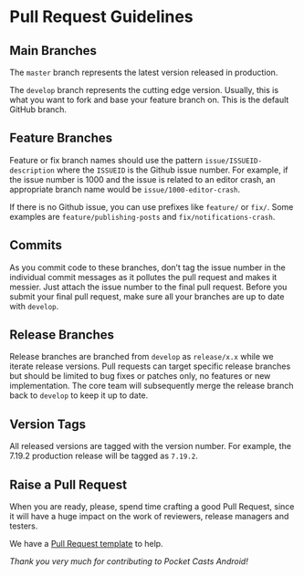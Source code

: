 # Pull Request Guidelines

## Main Branches

The `master` branch represents the latest version released in production.

The `develop` branch represents the cutting edge version. Usually, this is what you want to fork and base your feature branch on. This is the default GitHub branch.

## Feature Branches

Feature or fix branch names should use the pattern `issue/ISSUEID-description` where the `ISSUEID` is the Github issue number. For example, if the issue number is 1000 and the issue is related to an editor crash, an appropriate branch name would be `issue/1000-editor-crash`.

If there is no Github issue, you can use prefixes like `feature/` or `fix/`. Some examples are `feature/publishing-posts` and `fix/notifications-crash`.

## Commits

As you commit code to these branches, don’t tag the issue number in the individual commit messages as it pollutes the pull request and makes it messier. Just attach the issue number to the final pull request. Before you submit your final pull request, make sure all your branches are up to date with `develop`.

## Release Branches

Release branches are branched from `develop` as `release/x.x` while we iterate release versions. Pull requests can target specific release branches but should be limited to bug fixes or patches only, no features or new implementation. The core team will subsequently merge the release branch back to `develop` to keep it up to date.

## Version Tags

All released versions are tagged with the version number. For example, the 7.19.2 production release will be tagged as `7.19.2`.

## Raise a Pull Request

When you are ready, please, spend time crafting a good Pull Request, since it will have a huge impact on the work of reviewers, release managers and testers.

We have a [Pull Request template](.github/pull_request_template.md) to help. 

_Thank you very much for contributing to Pocket Casts Android!_